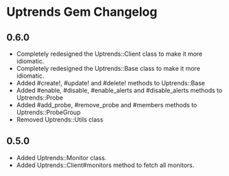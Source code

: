 # Uptrends Gem Changelog

## 0.6.0
- Completely redesigned the Uptrends::Client class to make it more idiomatic.
- Completely redesigned the Uptrends::Base class to make it more idiomatic.
- Added #create!, #update! and #delete! methods to Uptrends::Base
- Added #enable, #disable, #enable_alerts and #disable_alerts methods to Uptrends::Probe
- Added #add_probe, #remove_probe and #members methods to Uptrends::ProbeGroup
- Removed Uptrends::Utils class

## 0.5.0
- Added Uptrends::Monitor class.
- Added Uptrends::Client#monitors method to fetch all monitors.

